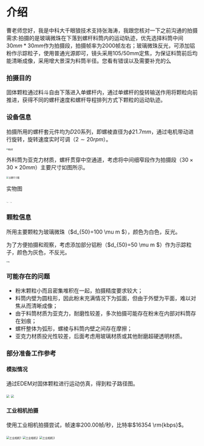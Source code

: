 # 介绍

曹老师您好，我是中科大千眼狼技术支持张海涛，我跟您核对一下之前沟通的拍摄需求:拍摄的是玻璃微珠在下落到螺杆料筒内的运动轨迹，优先选择料筒中间$30mm*30mm$作为拍摄段，拍摄帧率为2000帧左右；玻璃微珠反光，可添加铝粉作示踪粒子，使用普通光源即可，镜头采用105/50mm定焦，为保证料筒前后均能清晰成像，采用增大景深为料筒半径。您看有错误以及需要补充的么

### 拍摄目的

固体颗粒通过料斗自由下落进入单螺杆内，通过单螺杆的旋转输送作用将颗粒向前推进，获得不同的螺杆速度和螺杆导程排列方式下颗粒的运动轨迹。

### 设备信息

拍摄所用的螺杆套元件均为$D20$系列，即螺棱直径为$\phi21.7mm$，通过电机带动进行旋转，旋转速度实时可调（$2\sim20rpm$）。

<img src="D:\Obsidian\Z-附件\颗粒拍摄\螺纹套.jpg" alt="螺纹套" style="zoom:30%;" />

外料筒为亚克力材质，螺杆贯穿中空通道，考虑将中间细窄段作为拍摄段（$30\times 30\times 20mm$）主要尺寸如图所示。

<img src="D:\Obsidian\Z-附件\颗粒拍摄\主要尺寸图.svg" alt="主要尺寸图" style="zoom:40%;" />

实物图

<img src="D:\Obsidian\Z-附件\颗粒拍摄\设备2.jpg" alt="设备1" style="zoom:10%;" />

<img src="D:\Obsidian\Z-附件\颗粒拍摄\设备1.jpg" alt="设备2" style="zoom:10%;" />

### 颗粒信息

所用主要颗粒为玻璃微珠（$d_{50}=100 \mu m $），颜色为白色，反光。

为了方便拍摄和观察，考虑添加部分铝粉（$d_{50}=50 \mu m $）作为示踪粒子，颜色为灰色，不反光。

<img src="D:\Obsidian\Z-附件\颗粒拍摄\颗粒.jpg" alt="颗粒" style="zoom: 20%;" />

### 可能存在的问题

- 粉末颗粒小而且密集堆积在一起，拍摄精度要求较大；
- 料筒内壁为圆柱形，因此粉末充满情况下为弧面，但由于外壁为平面，难以对焦从而清晰成像；
- 由于料筒材质为亚克力，耐磨性较差，多次拍摄可能存在粉末在内部对料筒存在划痕；
- 螺杆整体为弧形，螺棱与料筒内壁之间存在摩擦；
- 亚克力材质投光性较差，后面考虑用玻璃材质或其他耐磨超硬透明材质。

### 部分准备工作参考

#### 模拟情况

通过EDEM对固体颗粒进行运动仿真，得到粒子路径图。

<img src="https://i0.hdslb.com/bfs/album/4282ccfb18ab38b74b318b60bea1656717196b71.png" style="zoom:50%;" />

<img src="https://i0.hdslb.com/bfs/album/860540309b7da48dc6de9a592ed023727249fe62.png" style="zoom:50%;" />

#### 工业相机拍摄

使用工业相机拍摄尝试，帧速率$200.00$帧/秒，比特率$16354 \rm{kbps}$。

<img src="D:\Obsidian\Z-附件\颗粒拍摄\工业相机1.jpg" alt="工业相机1" style="zoom:50%;" />

<img src="D:\Obsidian\Z-附件\颗粒拍摄\工业相机2.jpg" alt="工业相机2" style="zoom:50%;" />

<img src="D:\Obsidian\Z-附件\颗粒拍摄\工业相机3.jpg" alt="工业相机3" style="zoom:50%;" />

